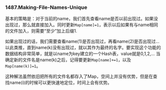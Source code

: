 ### 1487.Making-File-Names-Unique

基本的策略是：对于当前的name，我们首先查看name是否以前出现过。如果没出现过，那么就直接加入。同时更新```Map[name]=1```，表示以后如果有与name相同的文件加入，则需要“至少”加上后缀1.

如果出现过的话，我们需要查看name(1)是否出现过，再看name(2)是否出现过...以此类推，直到name(k)没有出现过，就以其作为最终的名字。要实现这个功能的数据结构非常简单，就是以name为key建立的一个Hash表，value就是0,1,2,... 当确定新的文件名是name(k)之后，记得要更新```Map[name]+=1```，以及```Map[name(k)]=1```。

这种解法虽然依旧把所有的文件名都存入了Map，空间上并没有优势，但是在查找name(i)的时候可以更快速地定位，时间上会有优势。
